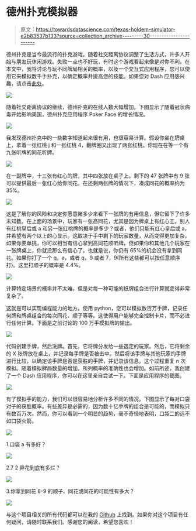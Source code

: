 # 德州扑克模拟器

> 原文：<https://towardsdatascience.com/texas-holdem-simulator-e2b83537b133?source=collection_archive---------30----------------------->

德州扑克是当今最流行的扑克游戏。随着社交距离协议调整了生活方式，许多人开始与朋友玩休闲游戏。失败一点也不好玩，有时这个游戏看起来像是对你不利。在本文中，我将讨论与玩不同牌局相关的概率，以及一个交互式应用程序，您可以使用它来模拟数千手扑克，以确定概率并提高您的技能。如果您对 Dash 应用感兴趣，请点击[此处](https://texasholdemdashapp.herokuapp.com/)。

![](img/e27df2df10a58fd65d15072b072cef17.png)

随着社交距离协议的继续，德州扑克的在线人数大幅增加。下图显示了随着冠状病毒开始影响美国，德州扑克应用程序 Poker Face 的增长情况。

![](img/9b77230ef00ccd5d89d8d6d2ae5785d4.png)

我发现德州扑克中的一些数字知道起来很有用，也很容易计算。假设你坐在牌桌上，拿着一张红桃 j 和一张红桃 4，翻牌圈又出现了两张红桃。你现在在等一个有九张听牌的同花听牌。

![](img/bab18d63509e42e0388f658cd49ea854.png)

在一副牌中，十三张有红心的牌，其中四张放在桌子上。剩下的 47 张牌中有 9 张可以提供最后一张红心给你同花。在还剩两张牌的情况下，凑成同花的概率约为 35%。

![](img/d3c74548e5af71f5504ccab8759fce52.png)

这是了解你的风险和决定你愿意赌多少来看下一张牌的有用信息，但它留下了许多未知数。在上面的场景中，玩家有一张高同花，尤其是因为牌桌上有红心王。别人有红桃皇后或 a 和另一张红桃牌的概率是多少？或者，他们只能有红心皇后或 a，并希望有两个以上的心显示。这取决于手中剩下的玩家数量，从而变得更加复杂。如果你要单挑，你可以相当有信心拿到高同花顺听牌，但如果你和其他几个玩家在一张牌桌上，你就没那么有信心了。也就是说，你仍有 65%的机会没有拿到同花。如果你打了一个 q，a，或者 q，9 或者 7，9(所有这些都可以按任意顺序打)。这里打顺子的概率是 4.4%。

![](img/aed5a56216ec7ceeb4da2f2d508a0ab8.png)

计算特定场景的概率并不太难，但是对每一种可能的纸牌组合进行计算就变得非常复杂了。

这就是可以实现编程能力的地方。使用 python，您可以模拟数百万手牌，记录任何牌和牌桌组合的每次同花、顺子等等。这使得用户能够完全控制卡片，而不必进行任何计算。下面是之前讨论的 100 万手模拟牌的输出。

![](img/eed1879d0235624e71bb3624f72dfdf7.png)

代码创建手牌，然后洗牌。首先，它将牌分发给一些选定的玩家。然后，它将剩余的 X 张牌放在桌上，并记录每手牌是否被击中。然后将该手牌与其他玩家的手牌进行比较，以确定该手牌是否是获胜的手牌，并记录该信息。这个过程重复 n 次模拟。随着模拟牌局数量的增加，所列概率的准确性也会增加。如前所述，我创建了一个 Dash 应用程序，你可以在这里亲自尝试一下。下面是应用程序的截图。

![](img/3c8b36bd0473384010a971bf31624e92.png)

有了模拟手的能力，我们可以很容易地分析许多不同的情况。下图显示了每对口袋对子的获胜概率。有些差异是必需的，因为数十亿手牌的组合是可能的，而模拟只有数百万次。然而，你可以看到一个明显的趋势，毫不奇怪地表明，口袋二的远不如口袋火箭。

![](img/eb5af6a23df1e21a8922d6e52ab4218f.png)

1.口袋 a 有多好？

![](img/959c7b0e45071e65e1a0549471640797.png)

2.7 2 异花到底有多烂？

![](img/740711f2d67af21ae80386daa5f5859d.png)

3.你拿到同花 8-9 的顺子、同花或同花的可能性有多大？

![](img/f2c39454df78664c5ba46517ffe23317.png)

与这个项目相关的所有代码都可以在我的 [Github](https://github.com/MichaelEmmert/Texas_Holdem) 上找到。如果你对这个项目有任何疑问，请随时联系我们。感谢您的阅读，希望您喜欢！